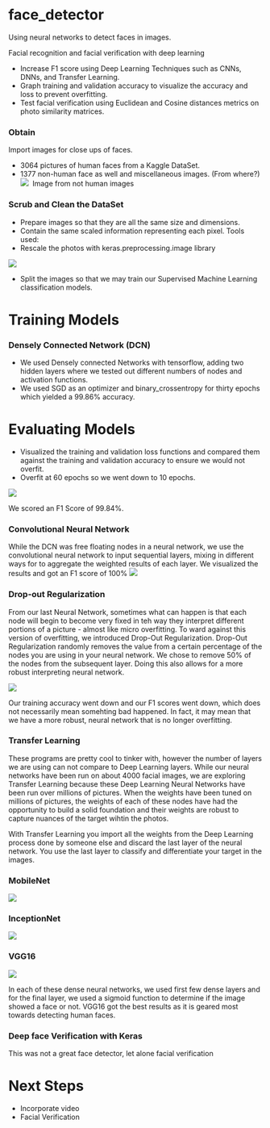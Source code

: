# face_detector 

Using neural networks to detect faces in images. 

Facial recognition and facial verification with deep learning 
+ Increase F1 score using Deep Learning Techniques such as CNNs, DNNs, and Transfer Learning.
+ Graph training and validation accuracy to visualize the accuracy and loss to prevent overfitting.
+ Test facial verification using Euclidean and Cosine distances metrics on photo similarity matrices.

### Obtain
Import images for close ups of faces.
- 3064 pictures of human faces from a Kaggle DataSet. 
- 1377 non-human face as well and miscellaneous images. (From where?)
![](https://github.com/Chris-Manna/face_detector/blob/master/normal_face.png)
![]() Image from not human images

### Scrub and Clean the DataSet
- Prepare images so that they are all the same size and dimensions. 
- Contain the same scaled information representing each pixel. 
Tools used: 
- Rescale the photos with keras.preprocessing.image library

![](https://github.com/Chris-Manna/face_detector/blob/master/bin_face.png)

- Split the images so that we may train our Supervised Machine Learning classification models.

# Training Models
### Densely Connected Network (DCN)
- We used Densely connected Networks with tensorflow, adding two hidden layers where we tested out different numbers of nodes and activation functions. 
- We used SGD as an optimizer and binary_crossentropy for thirty epochs which yielded a 99.86% accuracy. 

# Evaluating Models
- Visualized the training and validation loss functions and compared them against the training and validation accuracy to ensure we would not overfit. 
- Overfit at 60 epochs so we went down to 10 epochs.

![](https://github.com/Chris-Manna/face_detector/blob/master/Densley%20Connected%20Network%20Visualize%20Training:Validation%20Loss.png)

We scored an F1 Score of 99.84%.

### Convolutional Neural Network 
While the DCN was free floating nodes in a neural network, we use the convolutional neural network to input sequential layers, mixing in different ways for to aggregate the weighted results of each layer. We visualized the results and got an F1 score of 100%
![](https://github.com/Chris-Manna/face_detector/blob/master/Convolutional%20Neural%20Network:%20Vis%20Train:Val%20Loss.png)

### Drop-out Regularization
From our last Neural Network, sometimes what can happen is that each node will begin to become very fixed in teh way they interpret different portions of a picture - almost like micro overfitting. To ward against this version of overfitting, we introduced Drop-Out Regularization. Drop-Out Regularization randomly removes the value from a certain percentage of the nodes you are using in your neural network. We chose to remove 50% of the nodes from the subsequent layer. Doing this also allows for a more robust interpreting neural network. 

![](https://github.com/Chris-Manna/face_detector/blob/master/DropOut%20Regularization%20vis.png)

Our training accuracy went down and our F1 scores went down, which does not necessarily mean somehting bad happened. In fact, it may mean that we have a more robust, neural network that is no longer overfitting. 

### Transfer Learning
These programs are pretty cool to tinker with, however the number of layers we are using can not compare to Deep Learning layers. While our neural networks have been run on about 4000 facial images, we are exploring Transfer Learning because these Deep Learning Neural Networks have been run over millions of pictures. When the weights have been tuned on millions of pictures, the weights of each of these nodes have had the opportunity to build a solid foundation and their weights are robust to capture nuances of the target wihtin the photos. 



With Transfer Learning you import all the weights from the Deep Learning process done by someone else and discard the last layer of the neural network. You use the last layer to classify and differentiate your target in the images. 

### MobileNet
![](https://github.com/Chris-Manna/face_detector/blob/master/TransferLearning:MobileNetConfusionMatrix.png)

### InceptionNet
![](https://github.com/Chris-Manna/face_detector/blob/master/InceptionNetConfusionMatrix.png)

### VGG16
![](https://github.com/Chris-Manna/face_detector/blob/master/VGG16ConfusionMatrix.png)


In each of these dense neural networks, we used first few dense layers and for the final layer, we used a sigmoid function to determine if the image showed a face or not. VGG16 got the best results as it is geared most towards detecting human faces. 


### Deep face Verification with Keras
This was not a great face detector, let alone facial verification

# Next Steps
- Incorporate video
- Facial Verification





